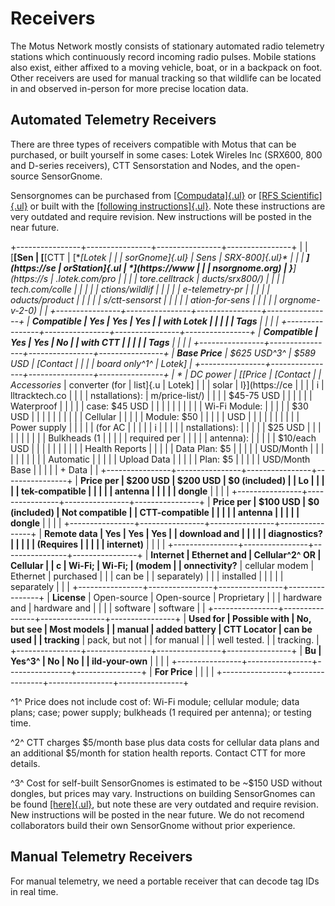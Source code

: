 
# Receivers

The Motus Network mostly consists of stationary automated radio
telemetry stations which continuously record incoming radio pulses.
Mobile stations also exist, either affixed to a moving vehicle, boat, or
in a backpack on foot. Other receivers are used for manual tracking so
that wildlife can be located in and observed in-person for more precise
location data.

## Automated Telemetry Receivers

There are three types of receivers compatible with Motus that can be
purchased, or built yourself in some cases: Lotek Wireles Inc (SRX600,
800 and D-series receivers), CTT Sensorstation and Nodes, and the
open-source SensorGnome.

Sensorgnomes can be purchased from
[[Compudata]{.ul}](https://compudata.ca/sensorgnome/) or [[RFS
Scientific]{.ul}](https://www.rfsscientific.com/) or built with the
[[following
instructions]{.ul}](https://archived.sensorgnome.org/How_do_I_build_a_SensorGnome/).
Note these instructions are very outdated and require revision. New
instructions will be posted in the near future.

+----------------+----------------+----------------+----------------+
|                | [**[Sen        | [**[CTT        | [**[Lotek      |
|                | sorGnome]{.ul} | Sens           | SRX-800]{.ul}* |
|                | **](https://se | orStation]{.ul | *](https://www |
|                | nsorgnome.org) | }**](https://s | .lotek.com/pro |
|                |                | tore.celltrack | ducts/srx800/) |
|                |                | tech.com/colle |                |
|                |                | ctions/wildlif |                |
|                |                | e-telemetry-pr |                |
|                |                | oducts/product |                |
|                |                | s/ctt-sensorst |                |
|                |                | ation-for-sens |                |
|                |                | orgnome-v-2-0) |                |
+----------------+----------------+----------------+----------------+
| **Compatible   | Yes            | Yes            | Yes            |
| with Lotek     |                |                |                |
| Tags**         |                |                |                |
+----------------+----------------+----------------+----------------+
| **Compatible   | Yes            | Yes            | No             |
| with CTT       |                |                |                |
| Tags**         |                |                |                |
+----------------+----------------+----------------+----------------+
| **Base Price** | \$625 USD^3^   | \$589 USD      | \[Contact      |
|                |                | board only^1^  | Lotek\]        |
+----------------+----------------+----------------+----------------+
| *              | DC power       | [[Price        | \[Contact      |
| *Accessories** | converter (for | list]{.u       | Lotek\]        |
|                | solar          | l}](https://ce |                |
|                | i              | lltracktech.co |                |
|                | nstallations): | m/price-list/) |                |
|                | \$45-75 USD    |                |                |
|                |                | Waterproof     |                |
|                |                | case: \$45 USD |                |
|                |                |                |                |
|                |                | Wi-Fi Module:  |                |
|                |                | \$30 USD       |                |
|                |                |                |                |
|                |                | Cellular       |                |
|                |                | Module: \$50   |                |
|                |                | USD            |                |
|                |                |                |                |
|                |                | Power supply   |                |
|                |                | (for AC        |                |
|                |                | i              |                |
|                |                | nstallations): |                |
|                |                | \$25 USD       |                |
|                |                |                |                |
|                |                | Bulkheads (1   |                |
|                |                | required per   |                |
|                |                | antenna):      |                |
|                |                | \$10/each USD  |                |
|                |                |                |                |
|                |                | Health Reports |                |
|                |                | Data Plan: \$5 |                |
|                |                | USD/Month      |                |
|                |                |                |                |
|                |                | Automatic      |                |
|                |                | Upload Data    |                |
|                |                | Plan: \$5      |                |
|                |                | USD/Month Base |                |
|                |                | + Data         |                |
+----------------+----------------+----------------+----------------+
| **Price per    | \$200 USD      | \$200 USD      | \$0 (included) |
| Lo             |                |                |                |
| tek-compatible |                |                |                |
| antenna        |                |                |                |
| dongle**       |                |                |                |
+----------------+----------------+----------------+----------------+
| **Price per    | \$100 USD      | \$0 (included) | Not compatible |
| CTT-compatible |                |                |                |
| antenna        |                |                |                |
| dongle**       |                |                |                |
+----------------+----------------+----------------+----------------+
| **Remote data  | Yes            | Yes            | Yes            |
| download and   |                |                |                |
| diagnostics?   |                |                |                |
| (Requires      |                |                |                |
| internet)**    |                |                |                |
+----------------+----------------+----------------+----------------+
| **Internet     | Ethernet and   | Cellular^2^ OR | Cellular       |
| c              | Wi-Fi;         | Wi-Fi;         | (modem         |
| onnectivity?** | cellular modem | Ethernet       | purchased      |
|                | can be         |                | separately)    |
|                | installed      |                |                |
|                | separately     |                |                |
+----------------+----------------+----------------+----------------+
| **License**    | Open-source    | Open-source    | Proprietary    |
|                | hardware and   | hardware and   |                |
|                | software       | software       |                |
+----------------+----------------+----------------+----------------+
| **Used for     | Possible with  | No, but see    | Most models    |
| manual         | added battery  | CTT Locator    | can be used    |
| tracking**     | pack, but not  |                | for manual     |
|                | well tested.   |                | tracking.      |
+----------------+----------------+----------------+----------------+
| **Bu           | Yes^3^         | No             | No             |
| ild-your-own** |                |                |                |
+----------------+----------------+----------------+----------------+
| **For Price**  |                |                |                |
+----------------+----------------+----------------+----------------+

^1^ Price does not include cost of: Wi-Fi module; cellular module; data
plans; case; power supply; bulkheads (1 required per antenna); or
testing time.

^2^ CTT charges \$5/month base plus data costs for cellular data plans
and an additional \$5/month for station health reports. Contact CTT for
more details.

^3^ Cost for self-built SensorGnomes is estimated to be \~\$150 USD
without dongles, but prices may vary. Instructions on building
SensorGnomes can be found
[[here]{.ul}](https://archived.sensorgnome.org/How_do_I_build_a_SensorGnome/),
but note these are very outdated and require revision. New instructions
will be posted in the near future. We do not recomend collaborators
build their own SensorGnome without prior experience.

## Manual Telemetry Receivers

For manual telemetry, we need a portable receiver that can decode tag
IDs in real time.

##  

